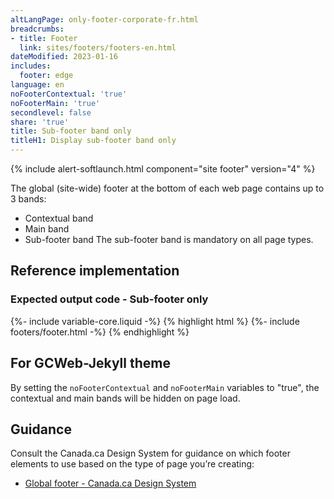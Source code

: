 ```yaml
---
altLangPage: only-footer-corporate-fr.html
breadcrumbs:
- title: Footer
  link: sites/footers/footers-en.html
dateModified: 2023-01-16
includes:
  footer: edge
language: en
noFooterContextual: 'true'
noFooterMain: 'true'
secondlevel: false
share: 'true'
title: Sub-footer band only
titleH1: Display sub-footer band only
---
```

<div class="wb-prettify all-pre hide"></div>

{% include alert-softlaunch.html component="site footer" version="4" %}

The global (site-wide) footer at the bottom of each web page contains up to 3 bands:
* Contextual band
* Main band
* Sub-footer band
The sub-footer band is mandatory on all page types.

## Reference implementation
### Expected output code - Sub-footer only
{%- include variable-core.liquid -%}
{% highlight html %}
	{%- include footers/footer.html -%}
{% endhighlight %}

## For GCWeb-Jekyll theme
By setting the `noFooterContextual` and `noFooterMain` variables to "true", the contextual and main bands will be hidden on page load.

## Guidance
Consult the Canada.ca Design System for guidance on which footer elements to use based on the type of page you’re creating:
* [Global footer - Canada.ca Design System](https://design.canada.ca/common-design-patterns/site-footer.html)
